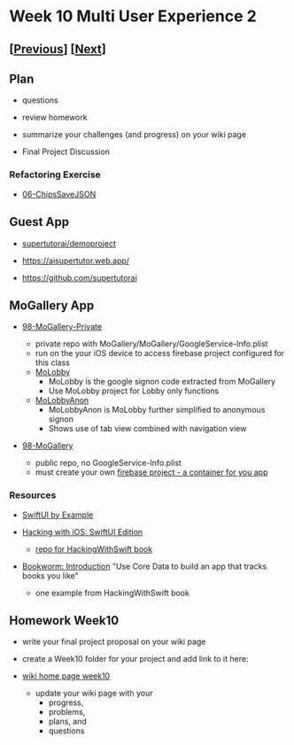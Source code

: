 # Week 10 Multi User Experience 2

## [[Previous](./09_multi.md)] [[Next](./11_proposal.md)]

## Plan

- questions

- review homework

- summarize your challenges (and progress) on your wiki page

- Final Project Discussion

### Refactoring Exercise

- [06-ChipsSaveJSON](https://github.com/molab-itp/06-ChipsSaveJSON)

## Guest App

- [supertutorai/demoproject](https://github.com/supertutorai/demoproject)

- https://aisupertutor.web.app/

- https://github.com/supertutorai

## MoGallery App

- [98-MoGallery-Private](https://github.com/molab-itp/98-MoGallery-Private)

  - private repo with MoGallery/MoGallery/GoogleService-Info.plist
  - run on the your iOS device to access firebase project configured for this class
  - [MoLobby](https://github.com/molab-itp/98-MoGallery-Private/tree/main/MoLobby)
    - MoLobby is the google signon code extracted from MoGallery
    - Use MoLobby project for Lobby only functions
  - [MoLobbyAnon](https://github.com/molab-itp/98-MoGallery-Private/tree/main/MoLobbyAnon)
    - MoLobbyAnon is MoLobby further simplified to anonymous signon
    - Shows use of tab view combined with navigation view

- [98-MoGallery](https://github.com/molab-itp/98-MoGallery)
  - public repo, no GoogleService-Info.plist
  - must create your own [firebase project - a container for you app](https://firebase.google.com/)

### Resources

- [SwiftUI by Example](https://www.hackingwithswift.com/quick-start/swiftui)

- [Hacking with iOS: SwiftUI Edition](https://www.hackingwithswift.com/books/ios-swiftui)

  - [repo for HackingWithSwift book](https://github.com/twostraws/HackingWithSwift)

- [Bookworm: Introduction](https://www.hackingwithswift.com/books/ios-swiftui/bookworm-introduction) "Use Core Data to build an app that tracks books you like"
  - one example from HackingWithSwift book

## Homework Week10

- write your final project proposal on your wiki page

- create a Week10 folder for your project and add link to it here:

- [wiki home page week10](https://github.com/molab-itp/content-2024-09/wiki#week-10-homework)

  - update your wiki page with your
    - progress,
    - problems,
    - plans, and
    - questions
